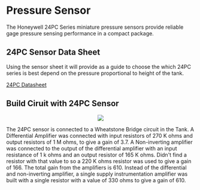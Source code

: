 # Pressure Sensor

The Honeywell 24PC Series miniature pressure sensors provide reliable gage pressure sensing performance in a compact package.

## 24PC Sensor Data Sheet

Using the sensor sheet it will provide as a guide to choose the which 24PC series is best depend on the pressure proportional to height of the tank.

[24PC Datasheet](./24PC.md)

## Build Ciruit with 24PC Sensor

<p align="center">
    <img src="images/.PNG">
</p

The 24PC sensor is connected to a Wheatstone Bridge circuit in the Tank.
A Differential Amplifier was connected with input resistors of 270 K ohms and output resistors of 1 M ohms, to give a gain of 3.7.
A Non-inverting amplifier was connected to the output of the differential amplifier with an input resistance of 1 k ohms and an output resistor of 165 K ohms. Didn't find a resistor with that value to so a 220 K ohms resistor was used to give a gain of 166.
The total gain from the amplifiers is 610.
Instead of the differential and non-inverting amplifier, a single supply instrumentation amplifier was built with a single resistor with a value of 330 ohms to give a gain of 610.
